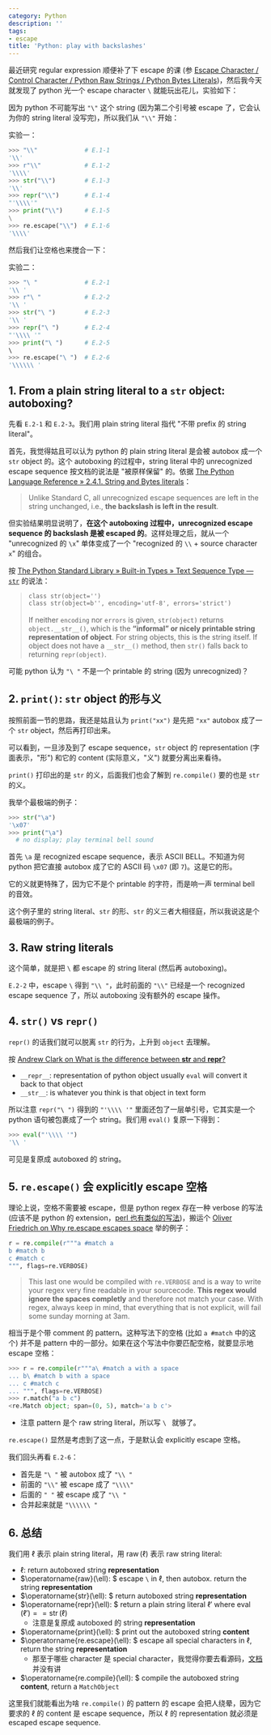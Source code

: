 ```yaml
---
category: Python
description: ''
tags:
- escape
title: 'Python: play with backslashes'
---
```


最近研究 regular expression 顺便补了下 escape 的课 (参 [Escape Character / Control Character / Python Raw Strings / Python Bytes Literals](/compiler/2021/05/07/escape-character-control-character-python-raw-strings))，然后我今天就发现了 python 光一个 escape character `\` 就能玩出花儿，实验如下：

因为 python 不可能写出 `"\"` 这个 string (因为第二个引号被 escape 了，它会认为你的 string literal 没写完)，所以我们从 `"\\"` 开始：

实验一：

```python
>>> "\\"             # E.1-1
'\\'
>>> r"\\"            # E.1-2
'\\\\'
>>> str("\\")        # E.1-3
'\\'
>>> repr("\\")       # E.1-4
"'\\\\'"
>>> print("\\")      # E.1-5
\
>>> re.escape("\\")  # E.1-6
'\\\\'
```

然后我们让空格也来搅合一下：

实验二：

```python
>>> "\ "             # E.2-1
'\\ '
>>> r"\ "            # E.2-2
'\\ '
>>> str("\ ")        # E.2-3
'\\ '
>>> repr("\ ")       # E.2-4
"'\\\\ '"
>>> print("\ ")      # E.2-5
\ 
>>> re.escape("\ ")  # E.2-6
'\\\\\\ '
```

## 1. From a plain string literal to a `str` object: autoboxing?

先看 `E.2-1` 和 `E.2-3`。我们用 plain string literal 指代 "不带 prefix 的 string literal"。

首先，我觉得姑且可以认为 python 的 plain string literal 是会被 autobox 成一个 `str` object 的。这个 autoboxing 的过程中，string literal 中的 unrecognized escape sequence 按文档的说法是 "被原样保留" 的。依据 [The Python Language Reference » 2.4.1. String and Bytes literals](https://docs.python.org/3/reference/lexical_analysis.html#string-and-bytes-literals)：

> Unlike Standard C, all unrecognized escape sequences are left in the string unchanged, i.e., **the backslash is left in the result**.

但实验结果明显说明了，**在这个 autoboxing 过程中，unrecognized escape sequence 的 backslash 是被 escaped 的**。这样处理之后，就从一个 "unrecognized 的 `\x`" 单体变成了一个 "recognized 的 `\\` + source character `x`" 的组合。

按 [The Python Standard Library » Built-in Types » Text Sequence Type — `str`](https://docs.python.org/3.8/library/stdtypes.html#text-sequence-type-str) 的说法：

> `class str(object='')`  
> `class str(object=b'', encoding='utf-8', errors='strict')`  
> <br/>
> If neither `encoding` nor `errors` is given, `str(object)` returns `object.__str__()`, which is the **“informal” or nicely printable string representation of object**. For string objects, this is the string itself. If object does not have a `__str__()` method, then `str()` falls back to returning `repr(object)`.

可能 python 认为 `"\ "` 不是一个 printable 的 string (因为 unrecognized)？

## 2. `print()`: `str` object 的形与义

按照前面一节的思路，我还是姑且认为 `print("xx")` 是先把 `"xx"` autobox 成了一个 `str` object，然后再打印出来。

可以看到，一旦涉及到了 escape sequence，`str` object 的 representation (字面表示，"形") 和它的 content (实际意义，"义") 就要分离出来看待。

`print()` 打印出的是 `str` 的义，后面我们也会了解到 `re.compile()` 要的也是 `str` 的义。

我举个最极端的例子：

```python
>>> str("\a")
'\x07'
>>> print("\a")
  # no display; play terminal bell sound
```

首先 `\a` 是 recognized escape sequence，表示 ASCII BELL。不知道为何 python 把它直接 autobox 成了它的 ASCII 码 `\x07` (即 `7`)。这是它的形。

它的义就更特殊了，因为它不是个 printable 的字符，而是响一声 terminal bell 的音效。

这个例子里的 string literal、`str` 的形、`str` 的义三者大相径庭，所以我说这是个最极端的例子。

## 3. Raw string literals

这个简单，就是把 `\` 都 escape 的 string literal (然后再 autoboxing)。

`E.2-2` 中，escape `\` 得到 `"\\ "`，此时前面的 `"\\"` 已经是一个 recognized escape sequence 了，所以 autoboxing 没有额外的 escape 操作。

## 4. `str()` vs `repr()`

`repr()` 的话我们就可以脱离 `str` 的行为，上升到 `object` 去理解。

按 [Andrew Clark on What is the difference between __str__ and __repr__?](https://stackoverflow.com/a/1436721)

- `__repr__`: representation of python object usually `eval` will convert it back to that object
- `__str__`: is whatever you think is that object in text form

所以注意 `repr("\ ")` 得到的 `"'\\\\ '"` 里面还包了一层单引号，它其实是一个 python 语句被包裹成了一个 string。我们用 `eval()` 复原一下得到：

```python
>>> eval("'\\\\ '")
'\\ '
```

可见是复原成 autoboxed 的 string。

## 5. `re.escape()` 会 explicitly escape 空格

理论上说，空格不需要被 escape，但是 python regex 存在一种 verbose 的写法 (应该不是 python 的 extension，[perl 也有类似的写法](https://docstore.mik.ua/orelly/perl3/cookbook/ch06_05.htm))，搬运个 [Oliver Friedrich on Why re.escape escapes space](https://stackoverflow.com/a/32419915) 举的例子：

```python
r = re.compile(r"""a #match a
b #match b
c #match c
""", flags=re.VERBOSE)
```

> This last one would be compiled with `re.VERBOSE` and is a way to write your regex very fine readable in your sourcecode. **This regex would ignore the spaces completly** and therefore not match your case. With regex, always keep in mind, that everything that is not explicit, will fail some sunday morning at 3am.

相当于是个带 comment 的 pattern。这种写法下的空格 (比如 `a #match` 中的这个) 并不是 pattern 中的一部分。如果在这个写法中你要匹配空格，就要显示地 escape 空格：

```python
>>> r = re.compile(r"""a\ #match a with a space
... b\ #match b with a space
... c #match c
... """, flags=re.VERBOSE)
>>> r.match("a b c")
<re.Match object; span=(0, 5), match='a b c'>
```

- 注意 pattern 是个 raw string literal，所以写 `\ ` 就够了。

`re.escape()` 显然是考虑到了这一点，于是默认会 explicitly escape 空格。

我们回头再看 `E.2-6`：

- 首先是 `"\ "` 被 autobox 成了 `"\\ "`
- 前面的 `"\\"` 被 escape 成了 `"\\\\"`
- 后面的 `" "` 被 escape 成了 `"\\ "`
- 合并起来就是 `"\\\\\\ "`

## 6. 总结

我们用 $\ell$ 表示 plain string literal，用 $\operatorname{raw}(\ell)$ 表示 raw string literal:

- $\ell:$ return autoboxed string **representation**
- $\operatorname{raw}(\ell): $ escape `\` in $\ell$, then autobox. return the string **representation**
- $\operatorname{str}(\ell): $ return autoboxed string **representation**
- $\operatorname{repr}(\ell): $ return a plain string literal $\ell'$ where $\operatorname{eval}(\ell') == \operatorname{str}(\ell)$
  - 注意是复原成 autoboxed 的 string **representation**
- $\operatorname{print}(\ell): $ print out the autoboxed string **content**
- $\operatorname{re.escape}(\ell): $ escape all special characters in $\ell$, return the string **representation**
  - 那至于哪些 character 是 special character，我觉得你要去看源码，[文档](https://docs.python.org/3/library/re.html#re.escape)并没有讲
- $\operatorname{re.compile}(\ell): $ compile the autoboxed string **content**, return a `MatchObject`

这里我们就能看出为啥 `re.compile()` 的 pattern 的 escape 会把人绕晕，因为它要求的 $\ell$ 的 content 是 escape sequence，所以 $\ell$ 的 representation 就必须是 escaped escape sequence.